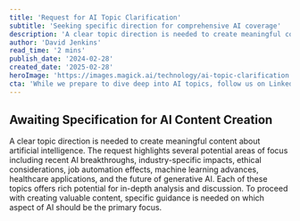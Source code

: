 ```yaml
---
title: 'Request for AI Topic Clarification'
subtitle: 'Seeking specific direction for comprehensive AI coverage'
description: 'A clear topic direction is needed to create meaningful content about artificial intelligence. The request highlights several potential areas of focus including recent AI breakthroughs, industry-specific impacts, ethical considerations, job automation effects, machine learning advances, healthcare applications, and the future of generative AI. Each of these topics offers rich potential for in-depth analysis and discussion. To proceed with creating valuable content, specific guidance is needed on which aspect of AI should be the primary focus.'
author: 'David Jenkins'
read_time: '2 mins'
publish_date: '2024-02-28'
created_date: '2025-02-28'
heroImage: 'https://images.magick.ai/technology/ai-topic-clarification.jpg'
cta: 'While we prepare to dive deep into AI topics, follow us on LinkedIn to stay updated on cutting-edge technology discussions and insights.'
---
```


## Awaiting Specification for AI Content Creation

A clear topic direction is needed to create meaningful content about artificial intelligence. The request highlights several potential areas of focus including recent AI breakthroughs, industry-specific impacts, ethical considerations, job automation effects, machine learning advances, healthcare applications, and the future of generative AI. Each of these topics offers rich potential for in-depth analysis and discussion. To proceed with creating valuable content, specific guidance is needed on which aspect of AI should be the primary focus.